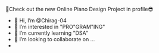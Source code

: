 🌟Check out the new Online Piano Design Project in profile😎
- 👋 Hi, I’m @Chirag-04
- 👀 I’m interested in "PRO"GRAM"ING"
- 🌱 I’m currently learning "DSA"
- 💞️ I’m looking to collaborate on ...
-
<!---
Chirag-04/Chirag-04 is a ✨ special ✨ repository because its `README.md` (this file) appears on your GitHub profile.
You can click the Preview link to take a look at your changes.
--->
